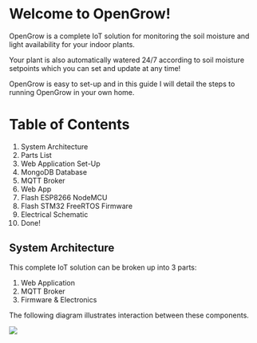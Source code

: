 # Welcome to OpenGrow!

OpenGrow is a complete IoT solution for monitoring the soil moisture and light availability for your indoor plants.

Your plant is also automatically watered 24/7 according to soil moisture setpoints which you can set and update at any time!

OpenGrow is easy to set-up and in this guide I will detail the steps to running OpenGrow in your own home.

# Table of Contents

1. System Architecture
2. Parts List
3. Web Application Set-Up
  1. MongoDB Database
  2. MQTT Broker
  3. Web App
4. Flash ESP8266 NodeMCU
5. Flash STM32 FreeRTOS Firmware
6. Electrical Schematic
7. Done!

## System Architecture

This complete IoT solution can be broken up into 3 parts:
1. Web Application
2. MQTT Broker
3. Firmware & Electronics

The following diagram illustrates interaction between these components.
<br />

<img src="images/OpenGrow_Block_Diagram.jpg" />
